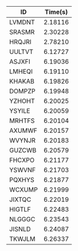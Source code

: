 |ID|Time(s)|
|-|-|
|LVMDNT|2.18116|
|SRASMR|2.30228|
|HRQJRI|2.78210|
|UULTVT|6.12727|
|ASJXFI|6.19036|
|LMHEQI|6.19110|
|KHAKAB|6.19826|
|DOMPZP|6.19948|
|YZHOHT|6.20025|
|YSYILE|6.20059|
|MRHTFS|6.20104|
|AXUMWF|6.20157|
|WVYNJR|6.20183|
|GUZCWB|6.20579|
|FHCXPO|6.21177|
|YSWVNF|6.21703|
|PQXHYS|6.21877|
|WCXUMP|6.21999|
|JIXTQC|6.22019|
|HIGTLF|6.22483|
|NLGGGC|6.23543|
|JISNLD|6.24087|
|TKWJLM|6.26337|
